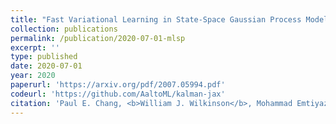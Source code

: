 ```yaml
---
title: "Fast Variational Learning in State-Space Gaussian Process Models"
collection: publications
permalink: /publication/2020-07-01-mlsp
excerpt: ''
type: published
date: 2020-07-01
year: 2020
paperurl: 'https://arxiv.org/pdf/2007.05994.pdf'
codeurl: 'https://github.com/AaltoML/kalman-jax'
citation: 'Paul E. Chang, <b>William J. Wilkinson</b>, Mohammad Emtiyaz Khan and Arno Solin, <i>Fast Variational Learning in State-Space Gaussian Process Models</i>, in International Workshop on Machine Learning for Signal Processing <b>(MLSP) 2020</b>.'
---
```

